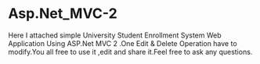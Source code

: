 # Asp.Net_MVC-2
Here I attached simple University Student Enrollment System Web Application Using ASP.Net MVC 2 .One Edit &amp; Delete Operation have to modify.You all free to use it ,edit and share it.Feel free to ask any questions. 
